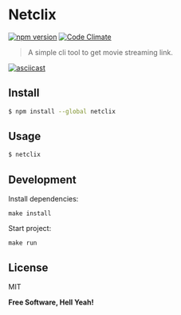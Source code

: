 Netclix
===

[![npm version](https://badge.fury.io/js/netclix.svg)](https://badge.fury.io/js/netclix)
[![Code Climate](https://codeclimate.com/github/stoneo/netclix/badges/gpa.svg)](https://codeclimate.com/github/stoneo/netclix)

> A simple cli tool to get movie streaming link.

[![asciicast](https://asciinema.org/a/125918.png)](https://asciinema.org/a/125918?t=0:01)

Install
---

```bash
$ npm install --global netclix
```

Usage
---

```bash
$ netclix
```

## Development

Install dependencies:

`make install`

Start project:

`make run`

License
---

MIT

**Free Software, Hell Yeah!**
